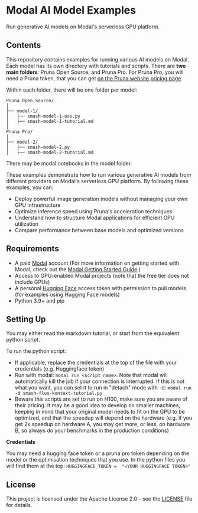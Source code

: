# Modal AI Model Examples

Run generative AI models on Modal's serverless GPU platform.

## Contents

This repository contains examples for running various AI models on Modal. Each model has its own directory with
tutorials and scripts.
There are **two main folders**: Pruna Open Source, and Pruna Pro. For Pruna Pro, you will need a Pruna token,
that you can get [on the Pruna website pricing page](https://www.pruna.ai/pricing)

Within each folder, there will be one folder per model:
```text
Pruna Open Source/
│
├── model-1/
│   ├── smash-model-1-oss.py
│   ├── smash-model-1-tutorial.md
│
Pruna Pro/
│
├── model-2/
│   ├── smash-model-2.py
│   ├── smash-model-2-tutorial.md
```
There may be modal notebooks in the model folder.

These examples demonstrate how to run various generative AI models from different providers on Modal's serverless GPU
platform. By following these examples, you can:

- Deploy powerful image generation models without managing your own GPU infrastructure
- Optimize inference speed using Pruna's acceleration techniques
- Understand how to structure Modal applications for efficient GPU utilization
- Compare performance between base models and optimized versions

## Requirements

- A paid [Modal](https://modal.com) account (For more information on getting started with Modal, check out
  the [Modal Getting Started Guide](https://modal.com/docs/guide).)
- Access to GPU-enabled Modal projects (note that the free tier does not include GPUs)
- A personal [Hugging Face](https://huggingface.co) access token with permission to pull models (for examples using
  Hugging Face models)
- Python 3.9+ and pip

## Setting Up

You may either read the markdown tutorial, or start from the equivalent python script.

To run the python script:

- If applicable, replace the credentials at the top of the file with your credentials (e.g. Huggingface token)
- Run with modal: `modal run <script name>`. Note that modal will automatically kill the job if your connection
  is interrupted. If this is not what you want, you can set it to run in "detach" mode with -d:
  `modal run -d smash-flux-kontext-tutorial.py`
- Beware this scripts are set to run on H100, make sure you are aware of their pricing. It may be a good idea to
  develop on smaller machines, keeping in mind that your original model needs to fit on the GPU to be optimized,
  and that the speedup will depend on the hardware (e.g. if you get 2x speedup on hardware A, you may get more, or less,
  on hardware B, so always do your benchmarks in the production conditions)

**Credentials**

You may need a hugging face token or a pruna pro token depending on the model or the optimisation techniques that you
use. In the python files you will find them at the top: `HUGGINGFACE_TOKEN =  "<YOUR HUGGINGFACE TOKEN>"`

## License

This project is licensed under the Apache License 2.0 - see the [LICENSE](LICENSE) file for details.
